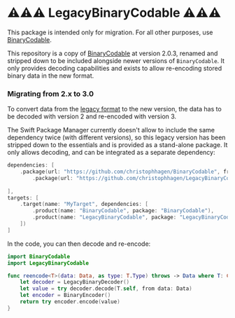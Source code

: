 # ⚠️⚠️⚠️ LegacyBinaryCodable ⚠️⚠️⚠️

This package is intended only for migration.
For all other purposes, use [BinaryCodable](https://github.com/christophhagen/BinaryCodable).

This repository is a copy of [BinaryCodable](https://github.com/christophhagen/BinaryCodable) at version 2.0.3, renamed and stripped down to be included alongside newer versions of `BinaryCodable`.
It only provides decoding capabilities and exists to allow re-encoding stored binary data in the new format.

### Migrating from 2.x to 3.0

To convert data from the [legacy format](https://github.com/christophhagen/BinaryCodable/blob/master/LegacyFormat.md) to the new version, the data has to be decoded with version 2 and re-encoded with version 3.

The Swift Package Manager currently doesn't allow to include the same dependency twice (with different versions), so this legacy version has been stripped down to the essentials and is provided as a stand-alone package.
It only allows decoding, and can be integrated as a separate dependency:

```swift
dependencies: [
    .package(url: "https://github.com/christophhagen/BinaryCodable", from: "3.0.0"),
        .package(url: "https://github.com/christophhagen/LegacyBinaryCodable", from: "2.0.0"),
    
],
targets: [
    .target(name: "MyTarget", dependencies: [
        .product(name: "BinaryCodable", package: "BinaryCodable"),
        .product(name: "LegacyBinaryCodable", package: "LegacyBinaryCodable")
    ])
]
```

In the code, you can then decode and re-encode:

```swift
import BinaryCodable
import LegacyBinaryCodable

func reencode<T>(data: Data, as type: T.Type) throws -> Data where T: Codable {
    let decoder = LegacyBinaryDecoder()
    let value = try decoder.decode(T.self, from data: Data)
    let encoder = BinaryEncoder()
    return try encoder.encode(value)
}
```
